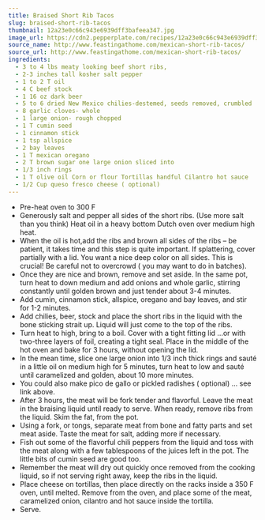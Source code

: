 ```yaml
---
title: Braised Short Rib Tacos
slug: braised-short-rib-tacos
thumbnail: 12a23e0c66c943e6939dff3bafeea347.jpg
image_url: https://cdn2.pepperplate.com/recipes/12a23e0c66c943e6939dff3bafeea347.jpg
source_name: http://www.feastingathome.com/mexican-short-rib-tacos/
source_url: http://www.feastingathome.com/mexican-short-rib-tacos/
ingredients:
  - 3 to 4 lbs meaty looking beef short ribs,
  - 2-3 inches tall kosher salt pepper
  - 1 to 2 T oil
  - 4 C beef stock
  - 1 16 oz dark beer
  - 5 to 6 dried New Mexico chilies-destemed, seeds removed, crumbled
  - 8 garlic cloves- whole
  - 1 large onion- rough chopped
  - 1 T cumin seed
  - 1 cinnamon stick
  - 1 tsp allspice
  - 2 bay leaves
  - 1 T mexican oregano
  - 2 T brown sugar one large onion sliced into
  - 1/3 inch rings
  - 1 T olive oil Corn or flour Tortillas handful Cilantro hot sauce
  - 1/2 Cup queso fresco cheese ( optional)
---
```


* Pre-heat oven to 300 F
* Generously salt and pepper all sides of the short ribs. (Use more salt than you think) Heat oil in a heavy bottom Dutch oven over medium high heat.
* When the oil is hot,add the ribs and brown all sides of the ribs – be patient, it takes time and this step is quite important. If splattering, cover partially with a lid. You want a nice deep color on all sides. This is crucial! Be careful not to overcrowd ( you may want to do in batches).
* Once they are nice and brown, remove and set aside. In the same pot, turn heat to down medium and add onions and whole garlic, stirring constantly until golden brown and just tender about 3-4 minutes.
* Add cumin, cinnamon stick, allspice, oregano and bay leaves, and stir for 1-2 minutes.
* Add chilies, beer, stock and place the short ribs in the liquid with the bone sticking strait up. Liquid will just come to the top of the ribs.
* Turn heat to high, bring to a boil. Cover with a tight fitting lid …or with two-three layers of foil, creating a tight seal. Place in the middle of the hot oven and bake for 3 hours, without opening the lid.
* In the mean time, slice one large onion into 1/3 inch thick rings and sauté in a little oil on medium high for 5 minutes, turn heat to low and sauté until caramelized and golden, about 10 more minutes.
* You could also make pico de gallo or pickled radishes ( optional) … see link above.
* After 3 hours, the meat will be fork tender and flavorful. Leave the meat in the braising liquid until ready to serve. When ready, remove ribs from the liquid. Skim the fat, from the pot.
* Using a fork, or tongs, separate meat from bone and fatty parts and set meat aside. Taste the meat for salt, adding more if necessary.
* Fish out some of the flavorful chili peppers from the liquid and toss with the meat along with a few tablespoons of the juices left in the pot. The little bits of cumin seed are good too.
* Remember the meat will dry out quickly once removed from the cooking liquid, so if not serving right away, keep the ribs in the liquid.
* Place cheese on tortillas, then place directly on the racks inside a 350 F oven, until melted. Remove from the oven, and place some of the meat, caramelized onion, cilantro and hot sauce inside the tortilla.
* Serve.
